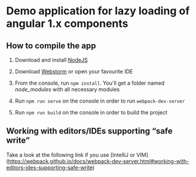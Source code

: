 Demo application for lazy loading of angular 1.x components
=========

## How to compile the app

1. Download and install [NodeJS](https://nodejs.org/en/)

2. Download [Webstorm](https://www.jetbrains.com/webstorm/) or open your favourite IDE

3. From the console, run ``npm install``. You'll get a folder named *node_modules* with all necessary modules

4. Run ``npm run serve`` on the console in order to run ``webpack-dev-server``

5. Run ``npm run build`` on the console in order to build the project 

## Working with editors/IDEs supporting “safe write”

Take a look at the following link if you use [IntelliJ or VIM] (https://webpack.github.io/docs/webpack-dev-server.html#working-with-editors-ides-supporting-safe-write)